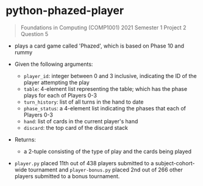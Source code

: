 # python-phazed-player
> Foundations in Computing (COMP1001) 2021 Semester 1 Project 2 Question 5
* plays a card game called 'Phazed', which is based on Phase 10 and rummy

* Given the following arguments:
  * `player_id`: integer between 0 and 3 inclusive, indicating the ID of the player attempting the play
  * `table`: 4-element list representing the table; which has the phase plays for each of Players 0-3
  * `turn_history`: list of all turns in the hand to date
  * `phase_status`: a 4-element list indicating the phases that each of Players 0-3
  * `hand`: list of cards in the current player's hand
  * `discard`: the top card of the discard stack
* Returns:
  * a 2-tuple consisting of the type of play and the cards being played

* `player.py` placed 11th out of 438 players submitted to a subject-cohort-wide tournament and `player-bonus.py` placed 2nd out of 266 other players submitted to a bonus tournament.
